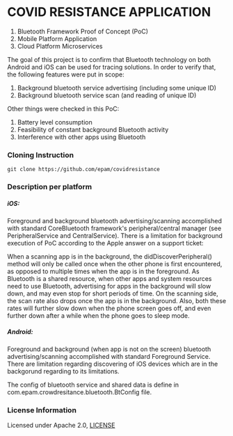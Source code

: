 # COVID RESISTANCE APPLICATION

1. Bluetooth Framework Proof of Concept (PoC)
2. Mobile Platform Application
3. Cloud Platform Microservices

The goal of this project is to confirm that Bluetooth technology on both Android and iOS can be used for tracing solutions. In order to verify that, the following features were put in scope:

1. Background bluetooth service advertising (including some unique ID)
2. Background bluetooth service scan (and reading of unique ID)

Other things were checked in this PoC:

1. Battery level consumption
2. Feasibility of constant background Bluetooth activity
3. Interference with other apps using Bluetooth


### Cloning Instruction 

```
git clone https://github.com/epam/covidresistance
```

### Description per platform

##### iOS:

Foreground and background bluetooth advertising/scanning accomplished with standard CoreBluetooth framework's peripheral/central manager (see PeripheralService and CentralService). There is a limitation for background execution of PoC according to the Apple answer on a support ticket:

When a scanning app is in the background, the didDiscoverPeripheral() method will only be called once when the other phone is first encountered, as opposed to multiple times when the app is in the foreground. As Bluetooth is a shared resource, when other apps and system resources need to use Bluetooth, advertising for apps in the background will slow down, and may even stop for short periods of time. On the scanning side, the scan rate also drops once the app is in the background. Also, both these rates will further slow down when the phone screen goes off, and even further down after a while when the phone goes to sleep mode.

##### Android:

Foreground and background (when app is not on the screen) bluetooth advertising/scanning accomplished with standard Foreground Service. There are limitation regarding discovering of iOS devices which are in the backgorund regarding to its limitations.

The config of bluetooth service and shared data is define in com.epam.crowdresitance.bluetooth.BtConfig file.

### License Information

Licensed under Apache 2.0, [LICENSE](https://github.com/epam/CovidResistance/blob/master/LICENSE)
